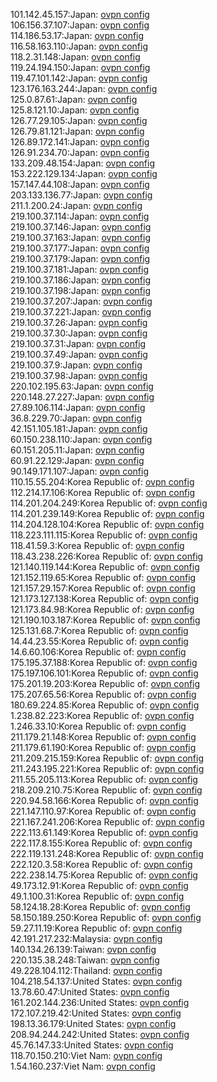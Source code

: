 101.142.45.157:Japan: [ovpn config](vpn/101_142_45_157.ovpn)  
106.156.37.107:Japan: [ovpn config](vpn/106_156_37_107.ovpn)  
114.186.53.17:Japan: [ovpn config](vpn/114_186_53_17.ovpn)  
116.58.163.110:Japan: [ovpn config](vpn/116_58_163_110.ovpn)  
118.2.31.148:Japan: [ovpn config](vpn/118_2_31_148.ovpn)  
119.24.194.150:Japan: [ovpn config](vpn/119_24_194_150.ovpn)  
119.47.101.142:Japan: [ovpn config](vpn/119_47_101_142.ovpn)  
123.176.163.244:Japan: [ovpn config](vpn/123_176_163_244.ovpn)  
125.0.87.61:Japan: [ovpn config](vpn/125_0_87_61.ovpn)  
125.8.121.10:Japan: [ovpn config](vpn/125_8_121_10.ovpn)  
126.77.29.105:Japan: [ovpn config](vpn/126_77_29_105.ovpn)  
126.79.81.121:Japan: [ovpn config](vpn/126_79_81_121.ovpn)  
126.89.172.141:Japan: [ovpn config](vpn/126_89_172_141.ovpn)  
126.91.234.70:Japan: [ovpn config](vpn/126_91_234_70.ovpn)  
133.209.48.154:Japan: [ovpn config](vpn/133_209_48_154.ovpn)  
153.222.129.134:Japan: [ovpn config](vpn/153_222_129_134.ovpn)  
157.147.44.108:Japan: [ovpn config](vpn/157_147_44_108.ovpn)  
203.133.136.77:Japan: [ovpn config](vpn/203_133_136_77.ovpn)  
211.1.200.24:Japan: [ovpn config](vpn/211_1_200_24.ovpn)  
219.100.37.114:Japan: [ovpn config](vpn/219_100_37_114.ovpn)  
219.100.37.146:Japan: [ovpn config](vpn/219_100_37_146.ovpn)  
219.100.37.163:Japan: [ovpn config](vpn/219_100_37_163.ovpn)  
219.100.37.177:Japan: [ovpn config](vpn/219_100_37_177.ovpn)  
219.100.37.179:Japan: [ovpn config](vpn/219_100_37_179.ovpn)  
219.100.37.181:Japan: [ovpn config](vpn/219_100_37_181.ovpn)  
219.100.37.186:Japan: [ovpn config](vpn/219_100_37_186.ovpn)  
219.100.37.198:Japan: [ovpn config](vpn/219_100_37_198.ovpn)  
219.100.37.207:Japan: [ovpn config](vpn/219_100_37_207.ovpn)  
219.100.37.221:Japan: [ovpn config](vpn/219_100_37_221.ovpn)  
219.100.37.26:Japan: [ovpn config](vpn/219_100_37_26.ovpn)  
219.100.37.30:Japan: [ovpn config](vpn/219_100_37_30.ovpn)  
219.100.37.31:Japan: [ovpn config](vpn/219_100_37_31.ovpn)  
219.100.37.49:Japan: [ovpn config](vpn/219_100_37_49.ovpn)  
219.100.37.9:Japan: [ovpn config](vpn/219_100_37_9.ovpn)  
219.100.37.98:Japan: [ovpn config](vpn/219_100_37_98.ovpn)  
220.102.195.63:Japan: [ovpn config](vpn/220_102_195_63.ovpn)  
220.148.27.227:Japan: [ovpn config](vpn/220_148_27_227.ovpn)  
27.89.106.114:Japan: [ovpn config](vpn/27_89_106_114.ovpn)  
36.8.229.70:Japan: [ovpn config](vpn/36_8_229_70.ovpn)  
42.151.105.181:Japan: [ovpn config](vpn/42_151_105_181.ovpn)  
60.150.238.110:Japan: [ovpn config](vpn/60_150_238_110.ovpn)  
60.151.205.11:Japan: [ovpn config](vpn/60_151_205_11.ovpn)  
60.91.22.129:Japan: [ovpn config](vpn/60_91_22_129.ovpn)  
90.149.171.107:Japan: [ovpn config](vpn/90_149_171_107.ovpn)  
110.15.55.204:Korea Republic of: [ovpn config](vpn/110_15_55_204.ovpn)  
112.214.17.106:Korea Republic of: [ovpn config](vpn/112_214_17_106.ovpn)  
114.201.204.249:Korea Republic of: [ovpn config](vpn/114_201_204_249.ovpn)  
114.201.239.149:Korea Republic of: [ovpn config](vpn/114_201_239_149.ovpn)  
114.204.128.104:Korea Republic of: [ovpn config](vpn/114_204_128_104.ovpn)  
118.223.111.115:Korea Republic of: [ovpn config](vpn/118_223_111_115.ovpn)  
118.41.59.3:Korea Republic of: [ovpn config](vpn/118_41_59_3.ovpn)  
118.43.238.226:Korea Republic of: [ovpn config](vpn/118_43_238_226.ovpn)  
121.140.119.144:Korea Republic of: [ovpn config](vpn/121_140_119_144.ovpn)  
121.152.119.65:Korea Republic of: [ovpn config](vpn/121_152_119_65.ovpn)  
121.157.29.157:Korea Republic of: [ovpn config](vpn/121_157_29_157.ovpn)  
121.173.127.138:Korea Republic of: [ovpn config](vpn/121_173_127_138.ovpn)  
121.173.84.98:Korea Republic of: [ovpn config](vpn/121_173_84_98.ovpn)  
121.190.103.187:Korea Republic of: [ovpn config](vpn/121_190_103_187.ovpn)  
125.131.68.7:Korea Republic of: [ovpn config](vpn/125_131_68_7.ovpn)  
14.44.23.55:Korea Republic of: [ovpn config](vpn/14_44_23_55.ovpn)  
14.6.60.106:Korea Republic of: [ovpn config](vpn/14_6_60_106.ovpn)  
175.195.37.188:Korea Republic of: [ovpn config](vpn/175_195_37_188.ovpn)  
175.197.106.101:Korea Republic of: [ovpn config](vpn/175_197_106_101.ovpn)  
175.201.19.203:Korea Republic of: [ovpn config](vpn/175_201_19_203.ovpn)  
175.207.65.56:Korea Republic of: [ovpn config](vpn/175_207_65_56.ovpn)  
180.69.224.85:Korea Republic of: [ovpn config](vpn/180_69_224_85.ovpn)  
1.238.82.223:Korea Republic of: [ovpn config](vpn/1_238_82_223.ovpn)  
1.246.33.10:Korea Republic of: [ovpn config](vpn/1_246_33_10.ovpn)  
211.179.21.148:Korea Republic of: [ovpn config](vpn/211_179_21_148.ovpn)  
211.179.61.190:Korea Republic of: [ovpn config](vpn/211_179_61_190.ovpn)  
211.209.215.159:Korea Republic of: [ovpn config](vpn/211_209_215_159.ovpn)  
211.243.195.221:Korea Republic of: [ovpn config](vpn/211_243_195_221.ovpn)  
211.55.205.113:Korea Republic of: [ovpn config](vpn/211_55_205_113.ovpn)  
218.209.210.75:Korea Republic of: [ovpn config](vpn/218_209_210_75.ovpn)  
220.94.58.166:Korea Republic of: [ovpn config](vpn/220_94_58_166.ovpn)  
221.147.110.97:Korea Republic of: [ovpn config](vpn/221_147_110_97.ovpn)  
221.167.241.206:Korea Republic of: [ovpn config](vpn/221_167_241_206.ovpn)  
222.113.61.149:Korea Republic of: [ovpn config](vpn/222_113_61_149.ovpn)  
222.117.8.155:Korea Republic of: [ovpn config](vpn/222_117_8_155.ovpn)  
222.119.131.248:Korea Republic of: [ovpn config](vpn/222_119_131_248.ovpn)  
222.120.3.58:Korea Republic of: [ovpn config](vpn/222_120_3_58.ovpn)  
222.238.14.75:Korea Republic of: [ovpn config](vpn/222_238_14_75.ovpn)  
49.173.12.91:Korea Republic of: [ovpn config](vpn/49_173_12_91.ovpn)  
49.1.100.31:Korea Republic of: [ovpn config](vpn/49_1_100_31.ovpn)  
58.124.18.28:Korea Republic of: [ovpn config](vpn/58_124_18_28.ovpn)  
58.150.189.250:Korea Republic of: [ovpn config](vpn/58_150_189_250.ovpn)  
59.27.11.19:Korea Republic of: [ovpn config](vpn/59_27_11_19.ovpn)  
42.191.217.232:Malaysia: [ovpn config](vpn/42_191_217_232.ovpn)  
140.134.26.139:Taiwan: [ovpn config](vpn/140_134_26_139.ovpn)  
220.135.38.248:Taiwan: [ovpn config](vpn/220_135_38_248.ovpn)  
49.228.104.112:Thailand: [ovpn config](vpn/49_228_104_112.ovpn)  
104.218.54.137:United States: [ovpn config](vpn/104_218_54_137.ovpn)  
13.78.60.47:United States: [ovpn config](vpn/13_78_60_47.ovpn)  
161.202.144.236:United States: [ovpn config](vpn/161_202_144_236.ovpn)  
172.107.219.42:United States: [ovpn config](vpn/172_107_219_42.ovpn)  
198.13.36.179:United States: [ovpn config](vpn/198_13_36_179.ovpn)  
208.94.244.242:United States: [ovpn config](vpn/208_94_244_242.ovpn)  
45.76.147.33:United States: [ovpn config](vpn/45_76_147_33.ovpn)  
118.70.150.210:Viet Nam: [ovpn config](vpn/118_70_150_210.ovpn)  
1.54.160.237:Viet Nam: [ovpn config](vpn/1_54_160_237.ovpn)  

